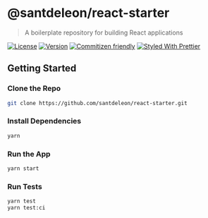# @santdeleon/react-starter

> A boilerplate repository for building React applications

[![License](https://img.shields.io/github/license/santdeleon/react-starter)](https://github.com/santdeleon/react-starter/blob/main/LICENSE)
[![Version](https://img.shields.io/github/package-json/v/santdeleon/react-starter)](https://github.com/santdeleon/react-starter/blob/main/package.json)
[![Commitizen friendly](https://img.shields.io/badge/commitizen-friendly-brightgreen.svg)](http://commitizen.github.io/cz-cli/)
[![Styled With Prettier](https://img.shields.io/badge/code_style-prettier-ff69b4.svg)](https://prettier.io/)

## Getting Started

### Clone the Repo

```bash
git clone https://github.com/santdeleon/react-starter.git

```

### Install Dependencies

```bash
yarn

```

### Run the App

```bash
yarn start

```

### Run Tests

```bash
yarn test
yarn test:ci

```
